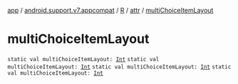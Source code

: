 [app](../../../index.md) / [android.support.v7.appcompat](../../index.md) / [R](../index.md) / [attr](index.md) / [multiChoiceItemLayout](.)

# multiChoiceItemLayout

`static val multiChoiceItemLayout: `[`Int`](https://kotlinlang.org/api/latest/jvm/stdlib/kotlin/-int/index.html)
`static val multiChoiceItemLayout: `[`Int`](https://kotlinlang.org/api/latest/jvm/stdlib/kotlin/-int/index.html)
`static val multiChoiceItemLayout: `[`Int`](https://kotlinlang.org/api/latest/jvm/stdlib/kotlin/-int/index.html)
`static val multiChoiceItemLayout: `[`Int`](https://kotlinlang.org/api/latest/jvm/stdlib/kotlin/-int/index.html)